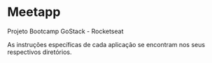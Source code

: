 # Meetapp

Projeto Bootcamp GoStack - Rocketseat

As instruções específicas de cada aplicação se encontram nos seus respectivos diretórios.
